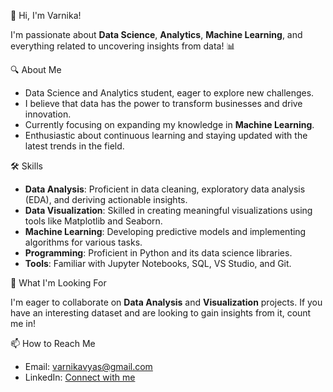 👋 Hi, I'm Varnika!

I'm passionate about **Data Science**, **Analytics**, **Machine Learning**, and everything related to uncovering insights from data! 📊

🔍 About Me

- Data Science and Analytics student, eager to explore new challenges.
- I believe that data has the power to transform businesses and drive innovation.
- Currently focusing on expanding my knowledge in **Machine Learning**.
- Enthusiastic about continuous learning and staying updated with the latest trends in the field.

🛠️ Skills

- **Data Analysis**: Proficient in data cleaning, exploratory data analysis (EDA), and deriving actionable insights.
- **Data Visualization**: Skilled in creating meaningful visualizations using tools like Matplotlib and Seaborn.
- **Machine Learning**: Developing predictive models and implementing algorithms for various tasks.
- **Programming**: Proficient in Python and its data science libraries.
- **Tools**: Familiar with Jupyter Notebooks, SQL, VS Studio, and Git.

💼 What I'm Looking For

I'm eager to collaborate on **Data Analysis** and **Visualization** projects. If you have an interesting dataset and are looking to gain insights from it, count me in!

📫 How to Reach Me

- Email: varnikavyas@gmail.com
- LinkedIn: [Connect with me](https://www.linkedin.com/in/varnikavyas/)

